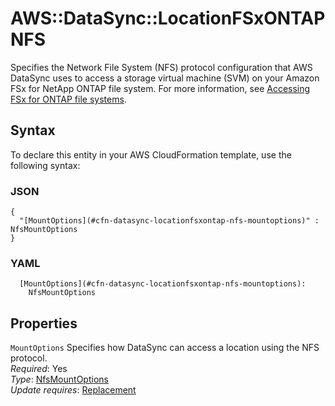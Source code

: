 # AWS::DataSync::LocationFSxONTAP NFS<a name="aws-properties-datasync-locationfsxontap-nfs"></a>

Specifies the Network File System \(NFS\) protocol configuration that AWS DataSync uses to access a storage virtual machine \(SVM\) on your Amazon FSx for NetApp ONTAP file system\. For more information, see [Accessing FSx for ONTAP file systems](https://docs.aws.amazon.com/datasync/latest/userguide/create-ontap-location.html#create-ontap-location-access)\.

## Syntax<a name="aws-properties-datasync-locationfsxontap-nfs-syntax"></a>

To declare this entity in your AWS CloudFormation template, use the following syntax:

### JSON<a name="aws-properties-datasync-locationfsxontap-nfs-syntax.json"></a>

```
{
  "[MountOptions](#cfn-datasync-locationfsxontap-nfs-mountoptions)" : NfsMountOptions
}
```

### YAML<a name="aws-properties-datasync-locationfsxontap-nfs-syntax.yaml"></a>

```
  [MountOptions](#cfn-datasync-locationfsxontap-nfs-mountoptions):
    NfsMountOptions
```

## Properties<a name="aws-properties-datasync-locationfsxontap-nfs-properties"></a>

`MountOptions` <a name="cfn-datasync-locationfsxontap-nfs-mountoptions"></a>
Specifies how DataSync can access a location using the NFS protocol\.  
_Required_: Yes  
_Type_: [NfsMountOptions](aws-properties-datasync-locationfsxontap-nfsmountoptions.md)  
_Update requires_: [Replacement](https://docs.aws.amazon.com/AWSCloudFormation/latest/UserGuide/using-cfn-updating-stacks-update-behaviors.html#update-replacement)
